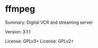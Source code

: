 #           ffmpeg
 
Summary:        Digital VCR and streaming server
 
Version:        3.1.1
 
License:        GPLv3+
License:        GPLv2+
 
